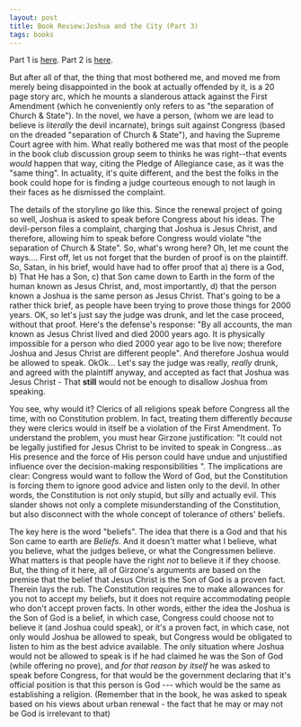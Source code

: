 ```yaml
---
layout: post
title: Book Review:Joshua and the City (Part 3)
tags: books
---
```


  Part 1 is [here](2004-04-10-book-review-joshua-and-the-city-part-1.html).
  Part 2 is [here](2004-04-10-book-review-joshua-and-the-city-part-2.html).
  
But after all of that, the thing that most bothered me, and moved me from merely being disappointed in the book at actually offended by it, is a 20 page story arc, which he mounts a slanderous attack against the First Amendment (which he conveniently only refers to as "the separation of Church &amp; State"). In the novel, we have a person, (whom we are lead to believe is *literally* the devil incarnate), brings suit against Congress (based on the dreaded "separation of Church &amp; State"), and having the Supreme Court agree with him. What really bothered me was that most of the people in the book club discussion group seem to thinks he was right--that events *would* happen that way, citing the Pledge of Allegiance case, as it was the "same thing". In actuality, it's quite different, and the best the folks in the book could hope for is finding a judge courteous enough to not laugh in their faces as he dismissed the complaint. 
    
The details of the storyline go like this. Since the renewal project of going so well, Joshua is asked to speak before Congress about his ideas. The devil-person files a complaint, charging that Joshua is Jesus Christ, and therefore, allowing him to speak before Congress would violate "the separation of Church &amp; State". So, what's wrong here? Oh, let me count the ways.... First off, let us not forget that the burden of proof is on the plaintiff. So, Satan, in his brief, would have had to offer proof that a) there is a God, b) That He has a Son, c) that Son came down to Earth in the form of the human known as Jesus Christ, and, most importantly, d) that the person known a Joshua is the same person as Jesus Christ. That's going to be a rather thick brief, as people have been trying to prove those things for 2000 years. OK, so let's just say the judge was drunk, and let the case proceed, without that proof. Here's the defense's response: "By all accounts, the man known as Jesus Christ lived and died 2000 years ago. It is physically impossible for a person who died 2000 year ago to be live now; therefore Joshua and Jesus Christ are different people". And therefore Joshua would be allowed to speak. OkOk... Let's say the judge was really, *really* drunk, and agreed with the plaintiff anyway, and accepted as fact that Joshua was Jesus Christ - That **still** would not be enough to disallow Joshua from speaking.
   
You see, why would it? Clerics of all religions speak before Congress all the time, with no Constitution problem. In fact, treating them differently *because* they were clerics would in itself be a violation of the First Amendment. To understand the problem, you must hear Girzone justification: "It could not be legally justified for Jesus Christ to be invited to speak in Congress...as His presence and the force of His person could have undue and unjustified influence over the decision-making responsibilities ". The implications are clear: Congress would want to follow the Word of God, but the Constitution is forcing them to ignore good advice and listen only to the devil. In other words, the Constitution is not only stupid, but silly and actually evil. This slander shows not only a complete misunderstanding of the Constitution, but also disconnect with the whole concept of tolerance of others' beliefs.
   
The key here is the word "beliefs". The idea that there is a God and that his Son came to earth are *Beliefs*. And it doesn't matter what I believe, what you believe, what the judges believe, or what the Congressmen believe. What matters is that people have the right *not* to believe it if they choose. But, the thing of it here, all of Girzone's arguments are based on the premise that the belief that Jesus Christ is the Son of God is a proven fact. Therein lays the rub. The Constitution requires me to make allowances for you not to accept my beliefs, but it does not require accommodating people who don't accept proven facts. In other words, either the idea the Joshua is the Son of God is a belief, in which case, Congress could choose not to believe it (and Joshua could speak), or it's a proven fact, in which case, not only would Joshua be allowed to speak, but Congress would be obligated to listen to him as the best advice available. The only situation where Joshua would not be allowed to speak is if he had claimed he was the Son of God (while offering no prove), and *for that reason by itself* he was asked to speak before Congress, for that would be the government declaring that it's official position is that this person is God --- which would be the same as establishing a religion. (Remember that in the book, he was asked to speak based on his views about urban renewal - the fact that he may or may not be God is irrelevant to that)
